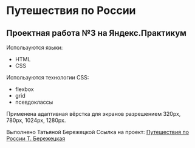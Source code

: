 # Путешествия по России

## Проектная работа №3 на Яндекс.Практикум

Используются языки:
* HTML
* CSS 

Используются технологии CSS:
* flexbox
* grid
* псевдоклассы

Применена адаптивная вёрстка для экранов разрешением 320px, 780px, 1024px, 1280px. 

Выполнено Татьяной Бережецкой
Ссылка на проект: [Путешествия по России Т. Бережецкая](https://github.com/TatianaBerezhetska/russian-travel.git)